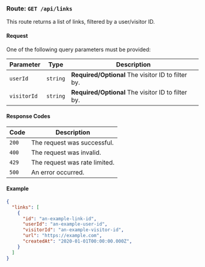 ### Route: `GET /api/links`

This route returns a list of links, filtered by a user/visitor ID.

#### Request

One of the following query parameters must be provided:

| Parameter | Type | Description |
| --------- | ---- | ----------- |
| `userId` | `string` | **Required/Optional** The visitor ID to filter by. |
| `visitorId` | `string` | **Required/Optional** The visitor ID to filter by. |

#### Response Codes

| Code  | Description                        |
| ----- | ---------------------------------- |
| `200` | The request was successful.        |
| `400` | The request was invalid.           |
| `429` | The request was rate limited.      |
| `500` | An error occurred.                 |

#### Example

```json
{
  "links": [
    {
      "id": "an-example-link-id",
      "userId": "an-example-user-id",
      "visitorId": "an-example-visitor-id",
      "url": "https://example.com",
      "createdAt": "2020-01-01T00:00:00.000Z",
    }
  ]
}
```